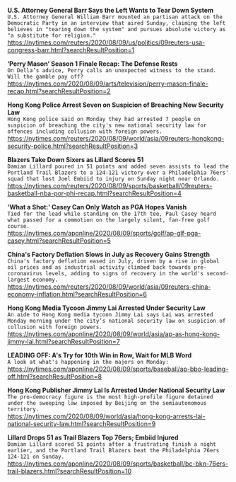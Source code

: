 **U.S. Attorney General Barr Says the Left Wants to Tear Down System**\
`U.S. Attorney General William Barr mounted an partisan attack on the Democratic Party in an interview that aired Sunday, claiming the left believes in "tearing down the system" and pursues absolute victory as "a substitute for religion."`\
https://nytimes.com/reuters/2020/08/09/us/politics/09reuters-usa-congress-barr.html?searchResultPosition=1

**‘Perry Mason’ Season 1 Finale Recap: The Defense Rests**\
`On Della’s advice, Perry calls an unexpected witness to the stand. Will the gamble pay off?`\
https://nytimes.com/2020/08/09/arts/television/perry-mason-finale-recap.html?searchResultPosition=2

**Hong Kong Police Arrest Seven on Suspicion of Breaching New Security Law**\
`Hong Kong police said on Monday they had arrested 7 people on suspicion of breaching the city's new national security law for offences including collusion with foreign powers.`\
https://nytimes.com/reuters/2020/08/09/world/asia/09reuters-hongkong-security-police.html?searchResultPosition=3

**Blazers Take Down Sixers as Lillard Scores 51**\
`Damian Lillard poured in 51 points and added seven assists to lead the Portland Trail Blazers to a 124-121 victory over a Philadelphia 76ers' squad that lost Joel Embiid to injury on Sunday night near Orlando.`\
https://nytimes.com/reuters/2020/08/09/sports/basketball/09reuters-basketball-nba-por-phi-recap.html?searchResultPosition=4

**'What a Shot:' Casey Can Only Watch as PGA Hopes Vanish**\
`Tied for the lead while standing on the 17th tee, Paul Casey heard what passed for a commotion on the largely silent, fan-free golf course. `\
https://nytimes.com/aponline/2020/08/09/sports/golf/ap-glf-pga-casey.html?searchResultPosition=5

**China's Factory Deflation Slows in July as Recovery Gains Strength**\
`China's factory deflation eased in July, driven by a rise in global oil prices and as industrial activity climbed back towards pre-coronavirus levels, adding to signs of recovery in the world's second-largest economy.`\
https://nytimes.com/reuters/2020/08/09/world/asia/09reuters-china-economy-inflation.html?searchResultPosition=6

**Hong Kong Media Tycoon Jimmy Lai Arrested Under Security Law**\
`An aide to Hong Kong media tycoon Jimmy Lai says Lai was arrested Monday morning under the city’s national security law on suspicion of collusion with foreign powers.`\
https://nytimes.com/aponline/2020/08/09/world/asia/ap-as-hong-kong-jimmy-lai.html?searchResultPosition=7

**LEADING OFF: A's Try for 10th Win in Row, Wait for MLB Word**\
`A look at what's happening in the majors on Monday:`\
https://nytimes.com/aponline/2020/08/09/sports/baseball/ap-bbo-leading-off.html?searchResultPosition=8

**Hong Kong Publisher Jimmy Lai Is Arrested Under National Security Law**\
`The pro-democracy figure is the most high-profile figure detained under the sweeping law imposed by Beijing on the semiautonomous territory.`\
https://nytimes.com/2020/08/09/world/asia/hong-kong-arrests-lai-national-security-law.html?searchResultPosition=9

**Lillard Drops 51 as Trail Blazers Top 76ers; Embiid Injured**\
`Damian Lillard scored 51 points after a frustrating finish a night earlier, and the Portland Trail Blazers beat the Philadelphia 76ers 124-121 on Sunday.`\
https://nytimes.com/aponline/2020/08/09/sports/basketball/bc-bkn-76ers-trail-blazers.html?searchResultPosition=10

